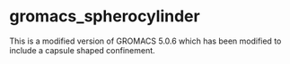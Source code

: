 # gromacs_spherocylinder
This is a modified version of GROMACS 5.0.6 which has been modified to include a capsule shaped confinement.

